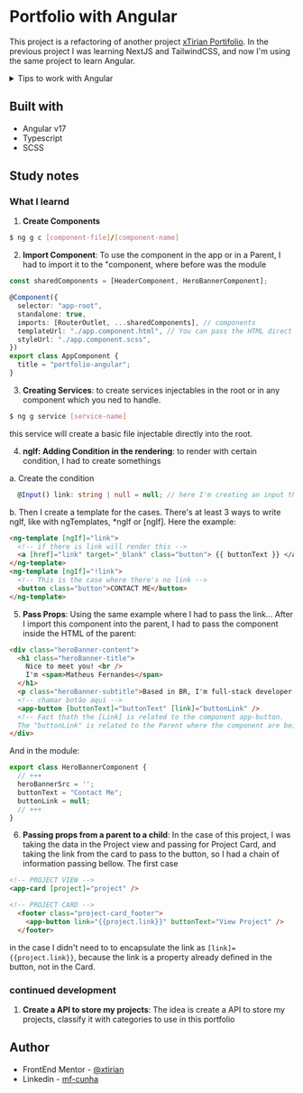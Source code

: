 # Portfolio with Angular

This project is a refactoring of another project [xTirian Portifolio](https://github.com/xtirian/Frontend-Mentor-SnyderCut). In the previous project I was learning NextJS and TailwindCSS, and now I'm using the same project to learn Angular.

<details>
  <summary>Tips to work with Angular</summary>

## Development server

Run `ng serve` for a dev server. Navigate to `http://localhost:4200/`. The application will automatically reload if you change any of the source files.

## Code scaffolding

Run `ng generate component component-name` to generate a new component. You can also use `ng generate directive|pipe|service|class|guard|interface|enum|module`.

## Build

Run `ng build` to build the project. The build artifacts will be stored in the `dist/` directory.

## Running unit tests

Run `ng test` to execute the unit tests via [Karma](https://karma-runner.github.io).

## Running end-to-end tests

Run `ng e2e` to execute the end-to-end tests via a platform of your choice. To use this command, you need to first add a package that implements end-to-end testing capabilities.

## Further help

To get more help on the Angular CLI use `ng help` or go check out the [Angular CLI Overview and Command Reference](https://angular.io/cli) page.

</details>

## Built with

- Angular v17
- Typescript
- SCSS

## Study notes

### What I learnd

1. **Create Components**

```bash
$ ng g c [component-file]/[component-name]
```

2. **Import Component**: To use the component in the app or in a Parent, I had to import it to the "component, where before was the module

```ts
const sharedComponents = [HeaderComponent, HeroBannerComponent];

@Component({
  selector: "app-root",
  standalone: true,
  imports: [RouterOutlet, ...sharedComponents], // components
  templateUrl: "./app.component.html", // You can pass the HTML direct here instead of use another file
  styleUrl: "./app.component.scss",
})
export class AppComponent {
  title = "portfolio-angular";
}
```

3. **Creating Services**: to create services injectables in the root or in any component which you ned to handle.

```bash
$ ng g service [service-name]
```

this service will create a basic file injectable directly into the root.

4. **ngIf: Adding Condition in the rendering**: to render with certain condition, I had to create somethings

a. Create the condition

```ts
  @Input() link: string | null = null; // here I'm creating an input that i'll use to verify after
```

b. Then I create a template for the cases. There's at least 3 ways to write ngIf, like with ngTemplates, \*ngIf or [ngIf]. Here the example:

```html
<ng-template [ngIf]="link">
  <!-- if there is link will render this -->
  <a [href]="link" target="_blank" class="button"> {{ buttonText }} </a>
</ng-template>
<ng-template [ngIf]="!link">
  <!-- This is the case where there's no link -->
  <button class="button">CONTACT ME</button>
</ng-template>
```

5. **Pass Props**: Using the same example where I had to pass the link... After I import this component into the parent, I had to pass the component inside the HTML of the parent:

```html
<div class="heroBanner-content">
  <h1 class="heroBanner-title">
    Nice to meet you! <br />
    I'm <span>Matheus Fernandes</span>
  </h1>
  <p class="heroBanner-subtitle">Based in BR, I'm full-stack developer with a passion for building beautiful and functional websites.</p>
  <!-- chamar botão aqui -->
  <app-button [buttonText]="buttonText" [link]="buttonLink" />
  <!-- Fact thath the [Link] is related to the component app-button.
  The "buttonLink" is related to the Parent where the component are being imported  -->
</div>
```

And in the module:
```ts
export class HeroBannerComponent {
  // +++
  heroBannerSrc = '';
  buttonText = "Contact Me";
  buttonLink = null;
  // +++
}
```

6. **Passing props from a parent to a child**: In the case of this project, I was taking the data in the Project view and passing for Project Card, and taking the link from the card to pass to the button, so I had a chain of information passing bellow. The first case
```html
<!-- PROJECT VIEW -->
<app-card [project]="project" />
```
```html
<!-- PROJECT CARD -->
  <footer class="project-card_footer">    
    <app-button link="{{project.link}}" buttonText="View Project" />
  </footer>
```
in the case I didn't need to to encapsulate the link as `[link]={{project.link}}`, because the link is a property already defined in the button, not in the Card.

### continued development
1. **Create a API to store my projects**: The idea is create a API to store my projects, classify it with categories to use in this portfolio

## Author

- FrontEnd Mentor - [@xtirian](https://www.frontendmentor.io/profile/xtirian)
- Linkedin - [mf-cunha](https://www.linkedin.com/in/mf-cunha/)
